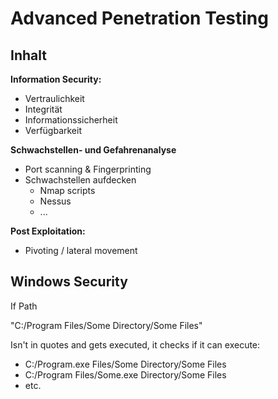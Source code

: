 # Advanced Penetration Testing

## Inhalt

**Information Security:**

- Vertraulichkeit
- Integrität 
- Informationssicherheit 
- Verfügbarkeit




**Schwachstellen- und Gefahrenanalyse**

- Port scanning & Fingerprinting
- Schwachstellen aufdecken
    - Nmap scripts 
    - Nessus 
    - ...


**Post Exploitation:**

- Pivoting / lateral movement


## Windows Security

If Path 

"C:/Program Files/Some Directory/Some Files"

Isn't in quotes and gets executed, it checks if it can execute: 
- C:/Program.exe Files/Some Directory/Some Files
- C:/Program Files/Some.exe Directory/Some Files 
- etc.







